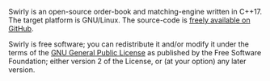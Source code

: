 Swirly is an open-source order-book and matching-engine written in C++17. The target platform is
GNU/Linux. The source-code is [freely available on GitHub](http://github.com/swirlycloud/swirly).

Swirly is free software; you can redistribute it and/or modify it under the terms of the
[GNU General Public License](http://www.gnu.org/licenses/old-licenses/gpl-2.0.txt) as published by
the Free Software Foundation; either version 2 of the License, or (at your option) any later
version.
